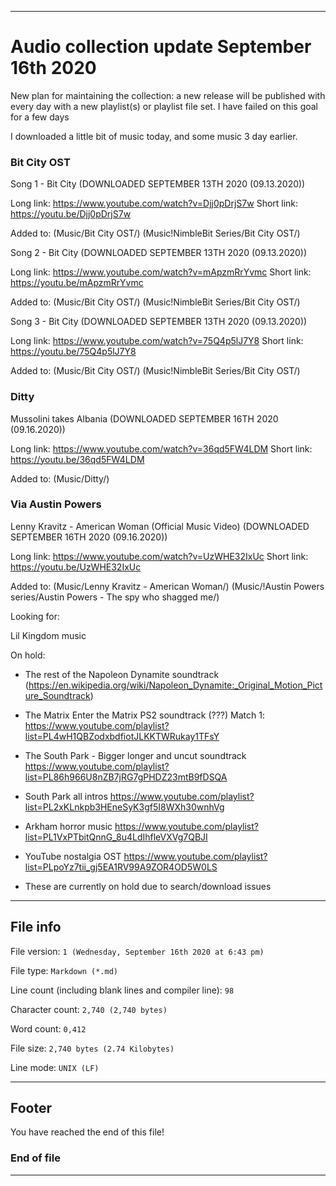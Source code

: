 
***

# Audio collection update September 16th 2020

New plan for maintaining the collection: a new release will be published with every day with a new playlist(s) or playlist file set. I have failed on this goal for a few days

I downloaded a little bit of music today, and some music 3  day earlier. 

### Bit City OST

Song 1 - Bit City (DOWNLOADED SEPTEMBER 13TH 2020 (09.13.2020))

Long link: https://www.youtube.com/watch?v=Djj0pDrjS7w
Short link: https://youtu.be/Djj0pDrjS7w

Added to: (Music/Bit City OST/) (Music!NimbleBit Series/Bit City OST/)

Song 2 - Bit City (DOWNLOADED SEPTEMBER 13TH 2020 (09.13.2020))

Long link: https://www.youtube.com/watch?v=mApzmRrYvmc
Short link: https://youtu.be/mApzmRrYvmc

Added to: (Music/Bit City OST/) (Music!NimbleBit Series/Bit City OST/)

Song 3 - Bit City (DOWNLOADED SEPTEMBER 13TH 2020 (09.13.2020))

Long link: https://www.youtube.com/watch?v=75Q4p5lJ7Y8
Short link: https://youtu.be/75Q4p5lJ7Y8

Added to: (Music/Bit City OST/) (Music!NimbleBit Series/Bit City OST/)

### Ditty

Mussolini takes Albania (DOWNLOADED SEPTEMBER 16TH 2020 (09.16.2020))

Long link: https://www.youtube.com/watch?v=36qd5FW4LDM
Short link: https://youtu.be/36qd5FW4LDM

Added to: (Music/Ditty/)

### Via Austin Powers

Lenny Kravitz - American Woman (Official Music Video) (DOWNLOADED SEPTEMBER 16TH 2020 (09.16.2020))

Long link: https://www.youtube.com/watch?v=UzWHE32IxUc
Short link: https://youtu.be/UzWHE32IxUc

Added to: (Music/Lenny Kravitz - American Woman/) (Music/!Austin Powers series/Austin Powers - The spy who shagged me/)

Looking for:

Lil Kingdom music

On hold:

* The rest of the Napoleon Dynamite soundtrack (https://en.wikipedia.org/wiki/Napoleon_Dynamite:_Original_Motion_Picture_Soundtrack)

* The Matrix Enter the Matrix PS2 soundtrack (???) Match 1: https://www.youtube.com/playlist?list=PL4wH1QBZodxbdfiotJLKKTWRukay1TFsY

* The South Park - Bigger longer and uncut soundtrack https://www.youtube.com/playlist?list=PL86h966U8nZB7jRG7gPHDZ23mtB9fDSQA

* South Park all intros https://www.youtube.com/playlist?list=PL2xKLnkpb3HEneSyK3gf5I8WXh30wnhVg

* Arkham horror music https://www.youtube.com/playlist?list=PL1VxPTbitQnnG_8u4LdIhfleVXVg7QBJI

* YouTube nostalgia OST https://www.youtube.com/playlist?list=PLpoYz7tii_gj5EA1RV99A9ZOR4OD5W0LS

* These are currently on hold due to search/download issues

***

## File info

File version: `1 (Wednesday, September 16th 2020 at 6:43 pm)`

File type: `Markdown (*.md)`

Line count (including blank lines and compiler line): `98`

Character count: `2,740 (2,740 bytes)`

Word count: `0,412`

File size: `2,740 bytes (2.74 Kilobytes)`

Line mode: `UNIX (LF)`

***

## Footer

You have reached the end of this file!

### End of file

***
